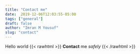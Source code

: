 ```yaml
---
title: "Contact me"
date:  2019-12-06T12:03:55-05:00
tags: ["general"]
draft: false
author: "Imran M Yousuf"
slug: "contact"
---
```


Hello world {{< rawhtml >}} <strong>Contact</strong> me <i>safely</i> {{< /rawhtml >}}
